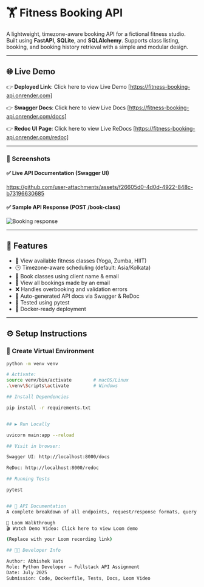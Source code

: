 # 🏋️ Fitness Booking API

A lightweight, timezone-aware booking API for a fictional fitness studio. Built using **FastAPI**, **SQLite**, and **SQLAlchemy**. Supports class listing, booking, and booking history retrieval with a simple and modular design.

---
## 🌐 Live Demo

👉 **Deployed Link**: Click here to view Live Demo
[https://fitness-booking-api.onrender.com]

👉 **Swagger Docs**:  Click here to view Live Docs
[https://fitness-booking-api.onrender.com/docs]

👉 **Redoc UI Page**:  Click here to view Live ReDocs
[https://fitness-booking-api.onrender.com/redoc]

---
### 📸 Screenshots

#### ✅ Live API Documentation (Swagger UI)
https://github.com/user-attachments/assets/f26605d0-4d0d-4922-848c-b73196630685

#### ✅ Sample API Response (POST /book-class)
![Booking response](screenshots/post-booking-success.png)

---
## 🚀 Features

- 🧘 View available fitness classes (Yoga, Zumba, HIIT)
- 🕒 Timezone-aware scheduling (default: Asia/Kolkata)
- 📨 Book classes using client name & email
- 📧 View all bookings made by an email
- ❌ Handles overbooking and validation errors
- 📄 Auto-generated API docs via Swagger & ReDoc
- 🧪 Tested using pytest
- 🐳 Docker-ready deployment

---

## ⚙️ Setup Instructions

### 🐍 Create Virtual Environment

```bash
python -m venv venv

# Activate:
source venv/bin/activate        # macOS/Linux
.\venv\Scripts\activate         # Windows

## Install Dependencies

pip install -r requirements.txt


## ▶️ Run Locally

uvicorn main:app --reload

## Visit in browser:

Swagger UI: http://localhost:8000/docs

ReDoc: http://localhost:8000/redoc

## Running Tests

pytest


## 📄 API Documentation
A complete breakdown of all endpoints, request/response formats, query parameters, and error codes is available here:

🎥 Loom Walkthrough
🎬 Watch Demo Video: Click here to view Loom demo

(Replace with your Loom recording link)

## 🧑‍💻 Developer Info

Author: Abhishek Vats
Role: Python Developer – Fullstack API Assignment
Date: July 2025
Submission: Code, Dockerfile, Tests, Docs, Loom Video
